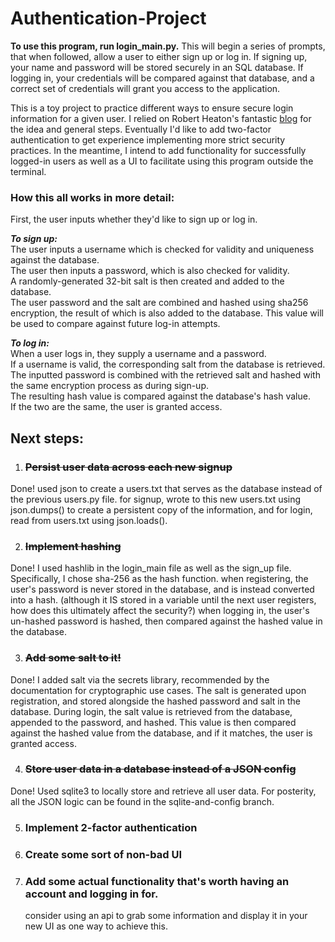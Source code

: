 # Authentication-Project

**To use this program, run login_main.py.** This will begin a series of prompts, that when 
followed, allow a user to either sign up or log in. If signing up, your name and password will be stored securely in an SQL database. If logging in, your credentials will be compared against that database, and a correct set of credentials will grant you access to the application. 
 
This is a toy project to practice different ways to ensure secure login information for a given user. I relied on Robert Heaton's fantastic [blog](https://robertheaton.com/2019/08/12/programming-projects-for-advanced-beginners-user-logins/) for the idea and general steps. Eventually I'd like to add two-factor authentication to get experience implementing more strict security practices. In the meantime, I intend to add functionality for successfully logged-in users as well as a UI to facilitate using this program outside the terminal.


### How this all works in more detail:
First, the user inputs whether they'd like to sign up or log in.

***To sign up:*** \
The user inputs a username which is checked for validity and uniqueness against the database. \
The user then inputs a password, which is also checked for validity. \
A randomly-generated 32-bit salt is then created and added to the database. \
The user password and the salt are combined and hashed using sha256 encryption, the result 
of which is also 
added to 
the 
database. This value will be used to compare against future log-in attempts.

***To log in:*** \
When a user logs in, they supply a username and a password. \
If a username is valid, the corresponding salt from the database is retrieved. \
The inputted password is combined with the retrieved salt and hashed with the same encryption 
process as during sign-up. \
The resulting hash value is compared against the database's hash value. \
If the two are the same, the user is granted access.


## Next steps:
1. ### ~~Persist user data across each new signup~~
    
Done! used json to create a users.txt that serves as the database
   instead of the previous users.py file. for signup, wrote to this
   new users.txt using json.dumps() to create a persistent copy of the
   information, and for login, read from users.txt using json.loads().
   
2. ### ~~Implement hashing~~

Done! I used hashlib in the login_main file as well as the sign_up 
      file. Specifically, I chose sha-256 as the hash function. when 
      registering, the user's password is never stored in the database, and is instead converted into a hash. (although it IS stored in a variable until the next user registers, how does this ultimately affect the security?) when logging in, the user's un-hashed password is hashed, then compared against the hashed value in the database.
      
3. ### ~~Add some salt to it!~~

Done! I added salt via the secrets library, recommended by the documentation for cryptographic use cases. The salt is generated upon registration, and stored alongside the hashed password and salt in the database. During login, the salt value is retrieved from the database, appended to the password, and hashed. This value is then compared against the hashed value from the database, and if it matches, the user is granted access.
   
4. ### ~~Store user data in a database instead of a JSON config~~ 

Done! Used sqlite3 to locally store and retrieve all user data. For posterity, all the JSON logic can be found in the sqlite-and-config branch. 

5. ### Implement 2-factor authentication

6. ### Create some sort of non-bad UI
   
7. ### Add some actual functionality that's worth having an account and logging in for.
    consider using an api to grab some information and display it in your new UI as one way to achieve this.

